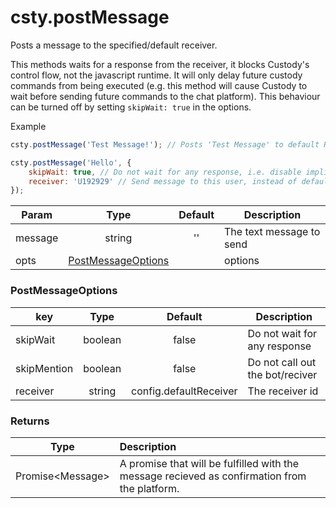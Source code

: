 # csty.postMessage

Posts a message to the specified/default receiver.
     
This methods waits for a response from the receiver, it blocks Custody's control flow, not the javascript runtime. It will only delay future custody commands from being executed (e.g. this method will cause Custody to wait before sending future commands to the chat platform). This
behaviour can be turned off by setting `skipWait: true` in the options.

Example
```js
csty.postMessage('Test Message!'); // Posts 'Test Message' to default Receiver.

csty.postMessage('Hello', {
    skipWait: true, // Do not wait for any response, i.e. disable implicit wait.
    receiver: 'U192929' // Send message to this user, instead of default.
});
```
| Param | Type | Default | Description |
|-------|:-----:|:------:|--------|
|message| string | '' |The text message to send |
| opts | [PostMessageOptions](#postMesgOpts) | | options |

### PostMessageOptions

| key | Type | Default |Description |
|------|:--------:|:------:| -------- |
|skipWait|boolean| false |Do not wait for any response |
|skipMention|boolean| false |Do not call out the bot/reciver |
|receiver |string | config.defaultReceiver |The receiver id|

### Returns
| Type | Description |
| -----| :-----------|
|Promise\<Message\>|A promise that will be fulfilled with the message recieved as confirmation from the platform.|